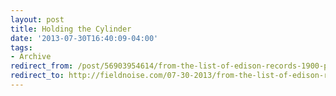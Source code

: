 ```yaml
---
layout: post 
title: Holding the Cylinder 
date: '2013-07-30T16:40:09-04:00' 
tags: 
- Archive 
redirect_from: /post/56903954614/from-the-list-of-edison-records-1900-page-2/
redirect_to: http://fieldnoise.com/07-30-2013/from-the-list-of-edison-records-1900-page-2
--- 
```


